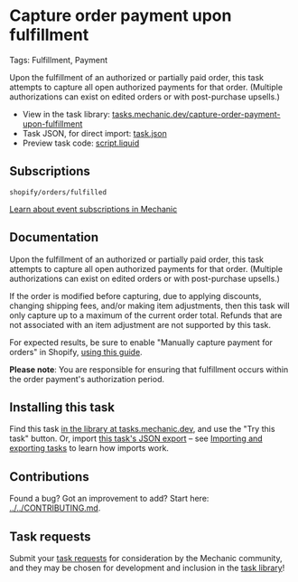 # Capture order payment upon fulfillment

Tags: Fulfillment, Payment

Upon the fulfillment of an authorized or partially paid order, this task attempts to capture all open authorized payments for that order. (Multiple authorizations can exist on edited orders or with post-purchase upsells.)

* View in the task library: [tasks.mechanic.dev/capture-order-payment-upon-fulfillment](https://tasks.mechanic.dev/capture-order-payment-upon-fulfillment)
* Task JSON, for direct import: [task.json](../../tasks/capture-order-payment-upon-fulfillment.json)
* Preview task code: [script.liquid](./script.liquid)

## Subscriptions

```liquid
shopify/orders/fulfilled
```

[Learn about event subscriptions in Mechanic](https://learn.mechanic.dev/core/tasks/subscriptions)

## Documentation

Upon the fulfillment of an authorized or partially paid order, this task attempts to capture all open authorized payments for that order. (Multiple authorizations can exist on edited orders or with post-purchase upsells.)

If the order is modified before capturing, due to applying discounts, changing shipping fees, and/or making item adjustments, then this task will only capture up to a maximum of the current order total. Refunds that are not associated with an item adjustment are not supported by this task.

For expected results, be sure to enable "Manually capture payment for orders" in Shopify, [using this guide](https://help.shopify.com/en/manual/payments/payment-authorization#set-up-manual-capture-of-credit-card-payments).

__Please note__: You are responsible for ensuring that fulfillment occurs within the order payment's authorization period.

## Installing this task

Find this task [in the library at tasks.mechanic.dev](https://tasks.mechanic.dev/capture-order-payment-upon-fulfillment), and use the "Try this task" button. Or, import [this task's JSON export](../../tasks/capture-order-payment-upon-fulfillment.json) – see [Importing and exporting tasks](https://learn.mechanic.dev/core/tasks/import-and-export) to learn how imports work.

## Contributions

Found a bug? Got an improvement to add? Start here: [../../CONTRIBUTING.md](../../CONTRIBUTING.md).

## Task requests

Submit your [task requests](https://mechanic.canny.io/task-requests) for consideration by the Mechanic community, and they may be chosen for development and inclusion in the [task library](https://tasks.mechanic.dev/)!
